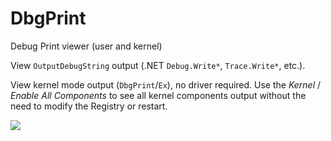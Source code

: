 # DbgPrint

Debug Print viewer (user and kernel)

View `OutputDebugString` output (.NET `Debug.Write*`, `Trace.Write*`, etc.).

View kernel mode output (`DbgPrint`/`Ex`), no driver required. Use the *Kernel* / *Enable All Components* to see all kernel components output without the need to modify the Registry or restart.

![](https://github.com/zodiacon/DbgPrint/blob/master/dbgprint.png)
